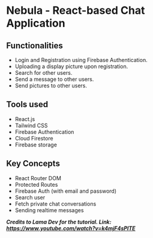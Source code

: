 # Nebula - React-based Chat Application 

## Functionalities 
- Login and Registration using Firebase Authentication.
- Uploading a display picture upon registration.
- Search for other users. 
- Send a message to other users.
- Send pictures to other users.

## Tools used 
- React.js 
- Tailwind CSS
- Firebase Authentication
- Cloud Firestore 
- Firebase storage

## Key Concepts
- React Router DOM
- Protected Routes
- Firebase Auth (with email and password)
- Search user 
- Fetch private chat conversations
- Sending realtime messages

***Credits to Lama Dev for the tutorial. Link: https://www.youtube.com/watch?v=k4mjF4sPITE***

